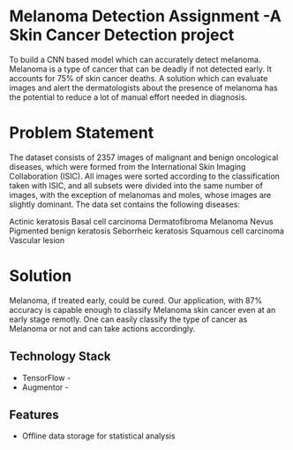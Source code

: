 # Melanoma Detection Assignment -A Skin Cancer Detection project
To build a CNN based model which can accurately detect melanoma. Melanoma is a type of cancer that can be deadly if not detected early. It accounts for 75% of skin cancer deaths. A solution which can evaluate images and alert the dermatologists about the presence of melanoma has the potential to reduce a lot of manual effort needed in diagnosis.
# Problem Statement
The dataset consists of 2357 images of malignant and benign oncological diseases, which were formed from the International Skin Imaging Collaboration (ISIC). All images were sorted according to the classification taken with ISIC, and all subsets were divided into the same number of images, with the exception of melanomas and moles, whose images are slightly dominant.
The data set contains the following diseases:

Actinic keratosis
Basal cell carcinoma
Dermatofibroma
Melanoma
Nevus
Pigmented benign keratosis
Seborrheic keratosis
Squamous cell carcinoma
Vascular lesion

# Solution
Melanoma, if treated early, could be cured. Our application, with 87% accuracy is capable enough to classify Melanoma skin cancer even at an early stage remotly. One can easily classify the type of cancer as Melanoma or not and can take actions accordingly.

## Technology Stack
+ TensorFlow -
+ Augmentor -

## Features
+ Offline data storage for statistical analysis 
